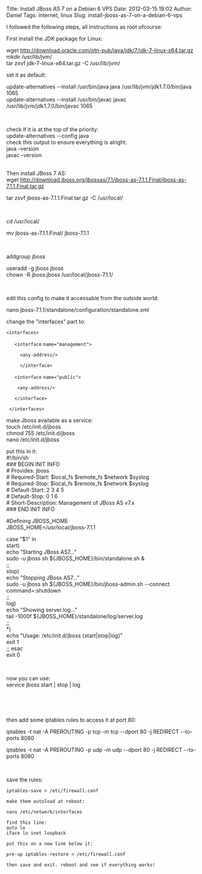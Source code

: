 Title: Install JBoss AS 7 on a Debian 6 VPS
Date: 2012-03-15 19:02
Author: Daniel
Tags: internet, linux
Slug: install-jboss-as-7-on-a-debian-6-vps

I followed the following steps, all instructions as root ofcourse:

First install the JDK package for Linux:

wget
http://download.oracle.com/otn-pub/java/jdk/7/jdk-7-linux-x64.tar.gz  
mkdir /usr/lib/jvm/  
tar zxvf jdk-7-linux-x64.tar.gz -C /usr/lib/jvm/

set it as default:

update-alternatives --install /usr/bin/java java
/usr/lib/jvm/jdk1.7.0/bin/java 1065  
update-alternatives --install /usr/bin/javac javac
/usr/lib/jvm/jdk1.7.0/bin/javac 1065

 

check if it is at the top of the priority:  
update-alternatives --config java  
check this output to ensure everything is alright:  
java -version  
javac -version

   
Then install JBoss 7 AS:  
wget
http://download.jboss.org/jbossas/7.1/jboss-as-7.1.1.Final/jboss-as-7.1.1.Final.tar.gz

tar zxvf jboss-as-7.1.1.Final.tar.gz -C /usr/local/

 

cd /usr/local/

mv jboss-as-7.1.1.Final/ jboss-7.1.1

 

addgroup jboss

useradd -g jboss jboss  
chown -R jboss:jboss /usr/local/jboss-7.1.1/

 

edit this config to make it accessable from the outside world:

nano jboss-7.1.1/standalone/configuration/standalone.xml

change the "interfaces" part to:

`<interfaces>`

<div>

`   <interface` `name="management">`

</div>

<div>

`     <any-address/>`

</div>

<div>

`     </interface>`

</div>

<div>

`   <interface` `name="public">`

</div>

<div>

`    <any-address/>`

</div>

<div>

`   </interface>`

</div>

<div>

` </interfaces>`

</div>

<div>

</div>

<div>

make Jboss available as a service:  
touch /etc/init.d/jboss  
chmod 755 /etc/init.d/jboss  
nano /etc/init.d/jboss

put this in it:  
\#!/bin/sh  
\#\#\# BEGIN INIT INFO  
\# Provides: jboss  
\# Required-Start: \$local\_fs \$remote\_fs \$network \$syslog  
\# Required-Stop: \$local\_fs \$remote\_fs \$network \$syslog  
\# Default-Start: 2 3 4 5  
\# Default-Stop: 0 1 6  
\# Short-Description: Management of JBoss AS v7.x  
\#\#\# END INIT INFO

\#Defining JBOSS\_HOME  
JBOSS\_HOME=/usr/local/jboss-7.1.1

case "\$1" in  
start)  
echo "Starting JBoss AS7..."  
sudo -u jboss sh \${JBOSS\_HOME}/bin/standalone.sh &  
;;  
stop)  
echo "Stopping JBoss AS7..."  
sudo -u jboss sh \${JBOSS\_HOME}/bin/jboss-admin.sh --connect
command=:shutdown  
;;  
log)  
echo "Showing server.log..."  
tail -1000f \${JBOSS\_HOME}/standalone/log/server.log  
;;  
\*)  
echo "Usage: /etc/init.d/jboss {start|stop|log}"  
exit 1  
;; esac  
exit 0

 

now you can use:  
service jboss start | stop | log

 

 

then add some iptables rules to access it at port 80:

iptables -t nat -A PREROUTING -p tcp -m tcp --dport 80 -j REDIRECT --to-ports 8080

iptables -t nat -A PREROUTING -p udp -m udp --dport 80 -j REDIRECT --to-ports 8080

 

save the rules:

    iptables-save > /etc/firewall.conf

    make them autoload at reboot:

    nano /etc/network/interfaces

    find this line:
    auto lo
    iface lo inet loopback

    put this on a new line below it:

    pre-up iptables-restore < /etc/firewall.conf

    then save and exit. reboot and see if everything works!

 

</div>
